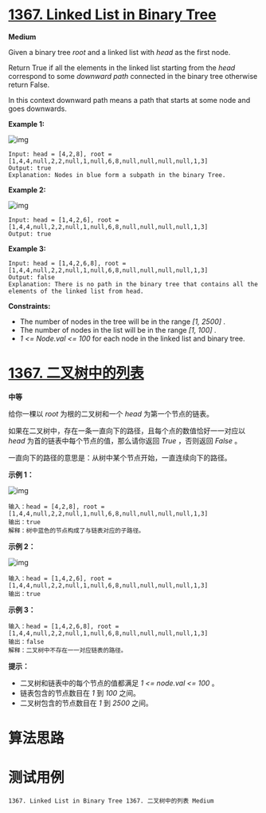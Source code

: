 # [1367. Linked List in Binary Tree][enTitle]

**Medium**

Given a binary tree  *root*  and a linked list with  *head*  as the first node.

Return True if all the elements in the linked list starting from the  *head*  correspond to some  *downward path*  connected in the binary tree otherwise return False.

In this context downward path means a path that starts at some node and goes downwards.



**Example 1:** 

![img](https://assets.leetcode.com/uploads/2020/02/12/sample_1_1720.png)

```
Input: head = [4,2,8], root = [1,4,4,null,2,2,null,1,null,6,8,null,null,null,null,1,3]
Output: true
Explanation: Nodes in blue form a subpath in the binary Tree.  

```

**Example 2:** 

![img](https://assets.leetcode.com/uploads/2020/02/12/sample_2_1720.png)

```
Input: head = [1,4,2,6], root = [1,4,4,null,2,2,null,1,null,6,8,null,null,null,null,1,3]
Output: true

```

**Example 3:** 

```
Input: head = [1,4,2,6,8], root = [1,4,4,null,2,2,null,1,null,6,8,null,null,null,null,1,3]
Output: false
Explanation: There is no path in the binary tree that contains all the elements of the linked list from head.

```



**Constraints:** 

- The number of nodes in the tree will be in the range  *[1, 2500]* . 
- The number of nodes in the list will be in the range  *[1, 100]* . 
-  *1 <= Node.val <= 100*  for each node in the linked list and binary tree.


# [1367. 二叉树中的列表][cnTitle]

**中等**

给你一棵以  *root*  为根的二叉树和一个  *head*  为第一个节点的链表。

如果在二叉树中，存在一条一直向下的路径，且每个点的数值恰好一一对应以  *head*  为首的链表中每个节点的值，那么请你返回  *True*  ，否则返回  *False*  。

一直向下的路径的意思是：从树中某个节点开始，一直连续向下的路径。



**示例 1：** 

![img](https://assets.leetcode-cn.com/aliyun-lc-upload/uploads/2020/02/29/sample_1_1720.png)

```
输入：head = [4,2,8], root = [1,4,4,null,2,2,null,1,null,6,8,null,null,null,null,1,3]
输出：true
解释：树中蓝色的节点构成了与链表对应的子路径。

```

**示例 2：** 

![img](https://assets.leetcode-cn.com/aliyun-lc-upload/uploads/2020/02/29/sample_2_1720.png)

```
输入：head = [1,4,2,6], root = [1,4,4,null,2,2,null,1,null,6,8,null,null,null,null,1,3]
输出：true

```

**示例 3：** 

```
输入：head = [1,4,2,6,8], root = [1,4,4,null,2,2,null,1,null,6,8,null,null,null,null,1,3]
输出：false
解释：二叉树中不存在一一对应链表的路径。

```



**提示：** 

- 二叉树和链表中的每个节点的值都满足  *1 <= node.val <= 100*  。 
- 链表包含的节点数目在  *1*  到  *100*  之间。 
- 二叉树包含的节点数目在  *1*  到  *2500*  之间。




# 算法思路

# 测试用例
```
1367. Linked List in Binary Tree 1367. 二叉树中的列表 Medium
```

[enTitle]: https://leetcode.com/problems/linked-list-in-binary-tree/
[cnTitle]: https://leetcode-cn.com/problems/linked-list-in-binary-tree/

